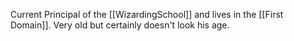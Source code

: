 Current Principal of the [[WizardingSchool]] and lives in the [[First Domain]]. Very old but certainly doesn't look his age.